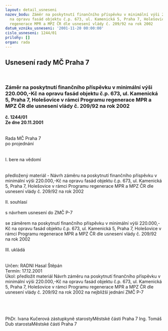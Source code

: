 ```yaml
---
layout: detail_usneseni
nazev_bodu: Záměr na poskytnutí finančního příspěvku v minimální výši 220.000,-Kč
  na opravu fasád objektu č.p. 673, ul. Kamenická 5, Praha 7, Holešovice v rámci Programu
  regenerace MPR a MPZ ČR dle usnesení vlády č. 209/92 na rok 2002
datum_vzniku_usneseni: '2001-11-20 00:00:00'
cislo_usneseni: 1244/01
prilohy: []
organ: rada
---
```

<div id="ucUsn_pList" class="usn">
	<span><h2>Usnesení rady MČ Praha 7 </h2>
<br></span><div class="standBody">
<span><h3>Záměr na poskytnutí finančního příspěvku v minimální výši 220.000,-Kč na opravu fasád objektu č.p. 673, ul. Kamenická 5, Praha 7, Holešovice v rámci Programu regenerace MPR a MPZ ČR dle usnesení vlády č. 209/92 na rok 2002</h3></span><div class="center">
		<strong>č. 1244/01</strong><br>
	</div>
<div class="center">
		<strong>Ze dne 20.11.2001</strong><br><br>
	</div>
<br>Rada MČ Praha 7<br>po projednání<br><br><br>I.	bere na vědomí<br><br> <br>předložený materiál - Návrh záměru na poskytnutí finančního příspěvku v minimální výši 220.000,-Kč na opravu fasád objektu č.p. 673, ul. Kamenická 5, Praha 7, Holešovice v rámci Programu regenerace MPR a MPZ ČR dle usnesení vlády č. 209/92 na rok 2002<br><br>II.  souhlasí <br><br>s návrhem usnesení do ZMČ P-7<br><br>se záměrem na poskytnutí finančního příspěvku v minimální výši 220.000,-Kč na opravu fasád objektu č.p. 673, ul. Kamenická 5, Praha 7, Holešovice v rámci Programu regenerace MPR a MPZ ČR dle usnesení vlády č. 209/92 na rok 2002<br><br>III.	ukládá <br><br> <br>Určen:	RADNI Hasal Štěpán<br>Termín: 17.12.2001<br>Úkol:	předložit materiál Návrh záměru na poskytnutí finančního příspěvku v minimální výši 220.000,-Kč na opravu fasád objektu č.p. 673, ul. Kamenická 5, Praha 7, Holešovice v rámci Programu regenerace MPR a MPZ ČR dle usnesení vlády č. 209/92 na rok 2002 na nejbližší jednání ZMČ P-7<br> <br><br> <br>	<br>PhDr. Ivana Kučerová zástupkyně starostyMěstské části Praha 7	Ing. Tomáš Dub starostaMěstské části Praha 7<br>	<br><br>
</div>
</div>